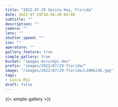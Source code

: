 ```yaml
---
title: "2022.07.29 Seista Key, Florida"
date: 2022-07-29T16:56:20-04:00
subtitle: ""
description: ""
camera: ""
lens: ""
shutter_speed: ""
iso: ""
aperature: ""
gallery_feature: true
simple_gallery: true
bucket: "images.mccurdyc.dev"
prefix: "images/2022/07/29-florida/"
image: "/images/2022/07/29-florida/L1006238.jpg"
tags:
- Leica M11
draft: false
---
```


{{< simple-gallery >}}
